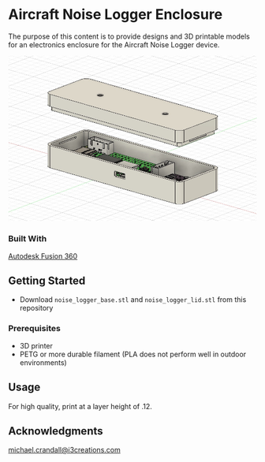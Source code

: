 # Aircraft Noise Logger Enclosure

The purpose of this content is to provide designs and 3D printable models for an electronics enclosure for the Aircraft Noise Logger device.

![image](enclosure_01.jpg)

### Built With

[Autodesk Fusion 360](https://www.autodesk.com/products/fusion-360/)

## Getting Started

- Download `noise_logger_base.stl` and `noise_logger_lid.stl` from this repository

### Prerequisites

- 3D printer
- PETG or more durable filament (PLA does not perform well in outdoor environments)

## Usage

For high quality, print at a layer height of .12.

## Acknowledgments

[michael.crandall@i3creations.com](mailto:michael.crandall@i3creations.com)